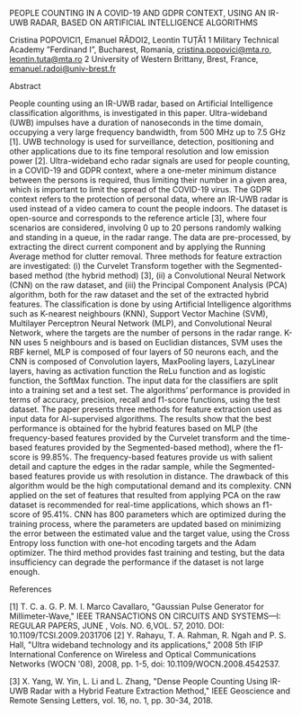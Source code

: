 PEOPLE COUNTING IN A COVID-19 AND GDPR CONTEXT, USING AN IR-UWB RADAR, BASED ON ARTIFICIAL INTELLIGENCE ALGORITHMS

Cristina POPOVICI1, Emanuel RĂDOI2, Leontin TUȚĂ1
1 Military Technical Academy ”Ferdinand I”, Bucharest, Romania, cristina.popovici@mta.ro, leontin.tuta@mta.ro
2 University of Western Brittany, Brest, France, emanuel.radoi@univ-brest.fr



Abstract

People counting using an IR-UWB radar, based on Artificial Intelligence classification algorithms, is investigated in this paper. Ultra-wideband (UWB) impulses have a duration of nanoseconds in the time domain, occupying a very large frequency bandwidth, from 500 MHz up to 7.5 GHz [1]. UWB technology is used for surveillance, detection, positioning and other applications due to its fine temporal resolution and low emission power [2]. Ultra-wideband echo radar signals are used for people counting, in a COVID-19 and GDPR context, where a one-meter minimum distance between the persons is required, thus limiting their number in a given area, which is important to limit the spread of the COVID-19 virus. The GDPR context refers to the protection of personal data, where an IR-UWB radar is used instead of a video camera to count the people indoors. The dataset is open-source and corresponds to the reference article [3], where four scenarios are considered, involving 0 up to 20 persons randomly walking and standing in a queue, in the radar range. The data are pre-processed, by extracting the direct current component and by applying the Running Average method for clutter removal. Three methods for feature extraction are investigated: (i) the Curvelet Transform together with the Segmented-based method (the hybrid method) [3], (ii) a Convolutional Neural Network (CNN) on the raw dataset, and (iii) the Principal Component Analysis (PCA) algorithm, both for the raw dataset and the set of the extracted hybrid features. The classification is done by using Artificial Intelligence algorithms such as K-nearest neighbours (KNN), Support Vector Machine (SVM), Multilayer Perceptron Neural Network (MLP), and Convolutional Neural Network, where the targets are the number of persons in the radar range. K-NN uses 5 neighbours and is based on Euclidian distances, SVM uses the RBF kernel, MLP is composed of four layers of 50 neurons each, and the CNN is composed of Convolution layers, MaxPooling layers, LazyLinear layers, having as activation function the ReLu function and as logistic function, the SoftMax function. The input data for the classifiers are split into a training set and a test set. The algorithms’ performance is provided in terms of accuracy, precision, recall and f1-score functions, using the test dataset. The paper presents three methods for feature extraction used as input data for AI-supervised algorithms. The results show that the best performance is obtained for the hybrid features based on MLP (the frequency-based features provided by the Curvelet transform and the time-based features provided by the Segmented-based method), where the f1-score is 99.85%. The frequency-based features provide us with salient detail and capture the edges in the radar sample, while the Segmented-based features provide us with resolution in distance. The drawback of this algorithm would be the high computational demand and its complexity. CNN applied on the set of features that resulted from applying PCA on the raw dataset is recommended for real-time applications, which shows an f1-score of 95.41%. CNN has 800 parameters which are optimized during the training process, where the parameters are updated based on minimizing the error between the estimated value and the target value, using the Cross Entropy loss function with one-hot encoding targets and the Adam optimizer. The third method provides fast training and testing, but the data insufficiency can degrade the performance if the dataset is not large enough. 




References

[1] 	T. C. a. G. P. M. I. Marco Cavallaro, "Gaussian Pulse Generator for Millimeter-Wave," IEEE TRANSACTIONS ON CIRCUITS AND SYSTEMS—I: REGULAR PAPERS, JUNE , Vols. NO. 6,VOL. 57, 2010. DOI: 10.1109/TCSI.2009.2031706
[2] 	Y. Rahayu, T. A. Rahman, R. Ngah and P. S. Hall, "Ultra wideband technology and its applications," 2008 5th IFIP International Conference on Wireless and Optical Communications Networks (WOCN '08), 2008, pp. 1-5, doi: 10.1109/WOCN.2008.4542537. 

[3] 	X. Yang, W. Yin, L. Li and L. Zhang, "Dense People Counting Using IR-UWB Radar with a Hybrid Feature Extraction Method," IEEE Geoscience and Remote Sensing Letters, vol. 16, no. 1, pp. 30-34, 2018. 



